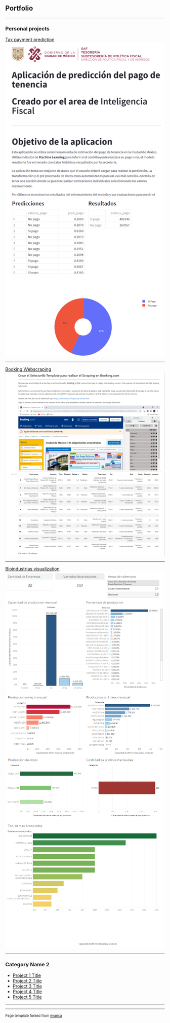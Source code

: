 ## Portfolio

---

### Personal projects

[Tax payment prediction](https://github.com/kamolui/TenenciaApp)
<img src="image/model_1.png?raw=true"/>
<img src="image/model_2.png?raw=true"/>

---
[Booking Webscraping](https://github.com/kamolui/booking-Webscraping)
<img src="image/web_1.png?raw=true"/>
<img src="image/web_2.png?raw=true"/>

---
[Bioindustrias visualization](https://github.com/kamolui/Bioindustrias)
<img src="image/general_info.png?raw=true"/>
<img src="image/production.png?raw=true"/>
<img src="image/top_10.png?raw=true"/>

---

### Category Name 2

- [Project 1 Title](http://example.com/)
- [Project 2 Title](http://example.com/)
- [Project 3 Title](http://example.com/)
- [Project 4 Title](http://example.com/)
- [Project 5 Title](http://example.com/)

---




---
<p style="font-size:11px">Page template forked from <a href="https://github.com/evanca/quick-portfolio">evanca</a></p>
<!-- Remove above link if you don't want to attibute -->
